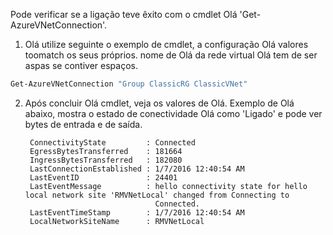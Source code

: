 Pode verificar se a ligação teve êxito com o cmdlet Olá 'Get-AzureVNetConnection'.

1. Olá utilize seguinte o exemplo de cmdlet, a configuração Olá valores toomatch os seus próprios. nome de Olá da rede virtual Olá tem de ser aspas se contiver espaços.

  ```powershell
  Get-AzureVNetConnection "Group ClassicRG ClassicVNet"
  ```
2. Após concluir Olá cmdlet, veja os valores de Olá. Exemplo de Olá abaixo, mostra o estado de conectividade Olá como 'Ligado' e pode ver bytes de entrada e de saída.

        ConnectivityState         : Connected
        EgressBytesTransferred    : 181664
        IngressBytesTransferred   : 182080
        LastConnectionEstablished : 1/7/2016 12:40:54 AM
        LastEventID               : 24401
        LastEventMessage          : hello connectivity state for hello local network site 'RMVNetLocal' changed from Connecting to
                                    Connected.
        LastEventTimeStamp        : 1/7/2016 12:40:54 AM
        LocalNetworkSiteName      : RMVNetLocal